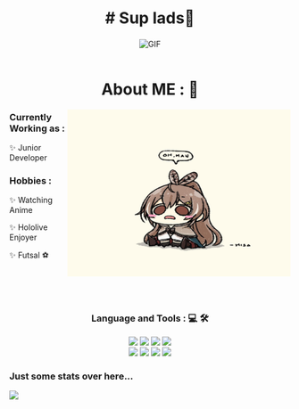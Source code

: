 <h1 align="center"># Sup lads👋</h1>

<div align="center">
<img hight="300" width="700" alt="GIF" align="center" src="https://github.com/HawTzer/HawTzer/blob/d488d878fa0d5616885324e054cd2d7c5d32934b/inazuma.gif">
</div>

</br>

<div>
<h1 align="center">About ME : 👦</h1>

<img height="300" width="400" alt="mumei" align="right" src="https://github.com/HawTzer/HawTzer/blob/0e168b71b8c73ac7dd8b1722940381bd47400cb2/mumei.jpg">

<div align="left">
<h3>Currently Working as :</h3>
<p>✨ Junior Developer</p>

<h3>Hobbies : </h3>
<p>✨ Watching Anime</p>
<p>✨ Hololive Enjoyer</p>
<p>✨ Futsal ⚽</p>
</div>

</div>

</br>
</br>
</br>

<div align="center">
<h3>Language and Tools : 💻 🛠️</h3>
<p>
<img src="https://img.shields.io/badge/MySQL-005C84?style=for-the-badge&logo=mysql&logoColor=white" /> 
<img src="https://img.shields.io/badge/Bootstrap-563D7C?style=for-the-badge&logo=bootstrap&logoColor=white" />
<img src="https://img.shields.io/badge/Visual_Studio-5C2D91?style=for-the-badge&logo=visual%20studio&logoColor=white" />
<img src="https://img.shields.io/badge/Visual_Studio_Code-0078D4?style=for-the-badge&logo=visual%20studio%20code&logoColor=white" />
</br>
<img src="https://img.shields.io/badge/C%23-239120?style=for-the-badge&logo=c-sharp&logoColor=white" />
<img src="https://img.shields.io/badge/CSS3-1572B6?style=for-the-badge&logo=css3&logoColor=white" />
<img src="https://img.shields.io/badge/HTML5-E34F26?style=for-the-badge&logo=html5&logoColor=white" />
<img src="https://img.shields.io/badge/JavaScript-323330?style=for-the-badge&logo=javascript&logoColor=F7DF1E" />
</p>
</div>


<div align="left">
<h3>Just some stats over here...</h3> 
<p><img src="https://github-readme-stats.vercel.app/api?username=hawtzer&show_icons=true&theme=synthwave&count_private=true&include_all_commits=true"/></p>
<div>
